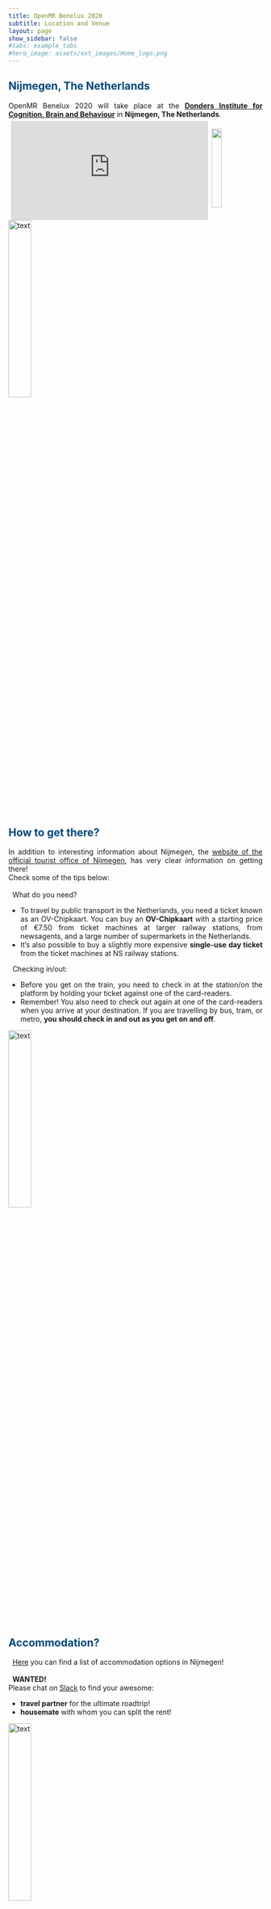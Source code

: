 ```yaml
---
title: OpenMR Benelux 2020
subtitle: Location and Venue
layout: page
show_sidebar: false
#tabs: example_tabs
#hero_image: assets/ext_images/Home_logo.png
---
```


<!-- ## Location and venue information -->

<a name="top"></a>
## <span style="color:#004777"> Nijmegen, The Netherlands </span> 

<style>
img {
  width: 30%;
  height: auto;
  display: inline-block;
}
.img1 {
  width: 20%;
  height: auto;
  display: inline-block;
}
.google-maps {
    position: relative;
    padding-bottom: 40%; // This is the aspect ratio
    height: 0;
    overflow: hidden;
}
.google-maps iframe {
    position: absolute;
    top: 5px;
    left: 5px;
    width: 97% !important;
    height: 100% !important;
    display: inline-block;
}             
</style>   

<div style="text-align: justify">OpenMR Benelux 2020 will take place at the <a href="https://www.ru.nl/donders/"><b>Donders Institute for Cognition, Brain and Behaviour</b></a> in <b>Nijmegen, The Netherlands</b>.</div>

<img class="img1" style="float: right;" src="../assets/ext_images/nijmegen_doodle_big.jpg" width="240" height="80" vspace="20px">

<div class="google-maps">
<iframe src="https://www.google.com/maps/embed?pb=!1m18!1m12!1m3!1d7284.6116696731115!2d5.854683034990987!3d51.818830478283964!2m3!1f0!2f0!3f0!3m2!1i1024!2i768!4f13.1!3m3!1m2!1s0x47c708eeef1a7ddf%3A0x3383a57205a4a83e!2sDonders!5e0!3m2!1snl!2sbe!4v1565820333583!5m2!1snl!2sbe" width="600" height="450" frameborder="0" style="border:0" allowfullscreen></iframe>
</div>

<img src="../assets/ext_images/post_separator.png" alt="text"> 

## <span style="color:#004777"> How to get there? </span> 

<style>
.map-responsive{
    padding-bottom: 56.25%;
    padding-right: 5%; 
    height:0;
}
.map-responsive iframe{
    height:100%;
    width:50%;
    float: left;
}
.text-style{
    float: left;
}
.padding {
  padding-left: 0cm;
}                                                    
</style>

<div style="text-align: justify">In addition to interesting information about Nijmegen, the <a href="https://en.visitnijmegen.com/traveller-information/getting-here">website of the official tourist office of Nijmegen</a>, has very clear information on getting there! 
<br> Check some of the tips below:</div>
<br>
<i class="fas fa-lightbulb" style="position: relative; top: -3px; text-indent: 0px; vertical-align: middle; color:#004777"></i> &nbsp; What do you need?
<ul>
<li><div class="padding" style="text-align: left;"><div style="text-align: justify">To travel by public transport in the Netherlands, you need a ticket known as an OV-Chipkaart. You can buy an <b>OV-Chipkaart</b> with a starting price of €7.50 from ticket machines at larger railway stations, from newsagents, and a large number of supermarkets in the Netherlands.</div></div></li>
<li><div class="padding" style="text-align: left;"><div style="text-align: justify">It’s also possible to buy a slightly more expensive <b>single-use day ticket</b> from the ticket machines at NS railway stations.</div></div></li>
</ul>

<i class="fas fa-lightbulb" style="position: relative; top: -3px; text-indent: 0px; vertical-align: middle; color:#004777"></i> &nbsp; Checking in/out:
<ul>
<li><div class="padding" style="text-align: left;"><div style="text-align: justify">Before you get on the train, you need to check in at the station/on the platform by holding your ticket against one of the card-readers.</div></div></li>
<li><div class="padding" style="text-align: left;"><div style="text-align: justify">Remember! You also need to check out again at one of the card-readers when you arrive at your destination. If you are travelling by bus, tram, or metro, <b>you should check in and out as you get on and off</b>.</div></div></li>
</ul>

<img src="../assets/ext_images/post_separator.png" alt="text"> 

## <span style="color:#004777"> Accommodation? </span>
<i class="fas fa-lightbulb" style="position: relative; top: -3px; text-indent: 0px; vertical-align: middle; color:#004777"></i> &nbsp; <a href="./places-nijmegen.md">Here</a> you can find a list of accommodation options in Nijmegen!<br><br>
<i class="fas fa-lightbulb" style="position: relative; top: -3px; text-indent: 0px; vertical-align: middle; color:#004777"></i> &nbsp; <b>WANTED!</b> <br> Please chat on <a href="https://app.slack.com/client/TFKL50SKV/CR60Z2D99">Slack</a> to find your awesome:
<ul>
<li><div class="padding" style="text-align: left;"><div style="text-align: justify"><b>travel partner</b> for the ultimate roadtrip!</div></div></li>
<li><div class="padding" style="text-align: left;"><div style="text-align: justify"><b>housemate</b> with whom you can split the rent!</div></div></li>
</ul>

<img src="../assets/ext_images/post_separator.png" alt="text"> 
<br>
<a href="../page-location-venue#top"><i class="fas fa-arrow-alt-circle-up" style="position: relative; top: -3px; text-indent: 0px; vertical-align: middle; color:#004777;"></i></a>
